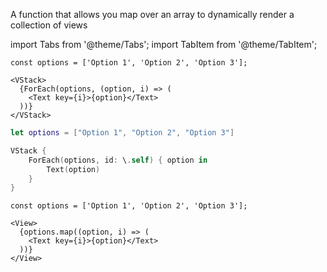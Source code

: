 ---
---

A function that allows you map over an array to dynamically render a collection of views

import Tabs from '@theme/Tabs';
import TabItem from '@theme/TabItem';

<Tabs>
<TabItem value="srn" label="swiftui-react-native">

```tsx
const options = ['Option 1', 'Option 2', 'Option 3'];
```

```tsx
<VStack>
  {ForEach(options, (option, i) => (
    <Text key={i}>{option}</Text>
  ))}
</VStack>
```

</TabItem>
<TabItem value="swiftui" label="SwiftUI">

```swift
let options = ["Option 1", "Option 2", "Option 3"]
```

```swift
VStack {
    ForEach(options, id: \.self) { option in
        Text(option)
    }
}
```

</TabItem>
<TabItem value="react-native" label="React Native">

```tsx
const options = ['Option 1', 'Option 2', 'Option 3'];
```

```tsx
<View>
  {options.map((option, i) => (
    <Text key={i}>{option}</Text>
  ))}
</View>
```

</TabItem>
</Tabs>
